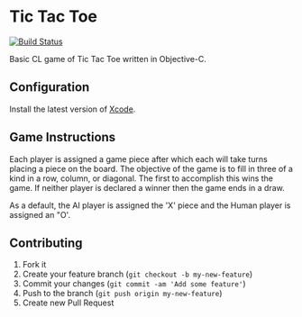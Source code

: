 # Tic Tac Toe
[![Build Status](https://travis-ci.org/ExplodingDice/tictactoe-objective-c.svg?branch=refactoring)](https://travis-ci.org/ExplodingDice/tictactoe-objective-c)

Basic CL game of Tic Tac Toe written in Objective-C.
## Configuration
Install the latest version of [Xcode](https://developer.apple.com/xcode/).
## Game Instructions
Each player is assigned a game piece after which each will take turns placing a piece on the board. The objective of the game is to fill in three of a kind in a row, column, or diagonal. The first to accomplish this wins the game. If neither player is declared a winner then the game ends in a draw.

As a default, the AI player is assigned the 'X' piece and the Human player is assigned an "O'.
## Contributing
1. Fork it
2. Create your feature branch (`git checkout -b my-new-feature`)
3. Commit your changes (`git commit -am 'Add some feature'`)
4. Push to the branch (`git push origin my-new-feature`)
5. Create new Pull Request
